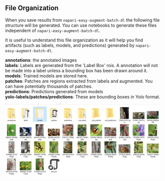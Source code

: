 ## File Organization

When you save results from ```napari-easy-augment-batch-dl``` the following file structure will be generated.   You can use notebooks to generate these files independent of ```napari-easy-augment-batch-dl```. 

It is useful to understand this file organization as it will help you find artifacts (such as labels, models, and predictions) generated by ```napari-easy-augment-batch-dl```.

**annotations**:  the annotated images  
**labels**: Labels are generated from the 'Label Box' rois.   A annotation will not be made into a label unless a bounding box has been drawn around it.  
**models**: Trained models are stored here.  
**patches**: Patches are regions extracted from labels and augmented.  You can have potentially thousands of patches.  
**predictions**: Predictions generated from models  
**yolo-labels/patches/predictions**: These are bounding boxes in Yolo format. 

![not found](images/file-organization.jpg)